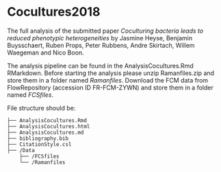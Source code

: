 # Cocultures2018

The full analysis of the submitted paper _Coculturing bacteria leads to reduced phenotypic heterogeneities_ by Jasmine Heyse, Benjamin Buysschaert, Ruben Props, Peter Rubbens, Andre Skirtach, Willem Waegeman and Nico Boon.

The analysis pipeline can be found in the AnalysisCocultures.Rmd RMarkdown. Before starting the analysis please unzip Ramanfiles.zip and store them in a folder named _Ramanfiles_. Download the FCM data from FlowRepository (accession ID FR-FCM-ZYWN) and store them in a folder named _FCSfiles_. 

File structure should be: 

```
├── AnalysisCocultures.Rmd
├── AnalysisCocultures.html
├── AnalysisCocultures.md
├── bibliography.bib
├── CitationStyle.csl
├── /Data
    ├── /FCSfiles
    └── /Ramanfiles
```